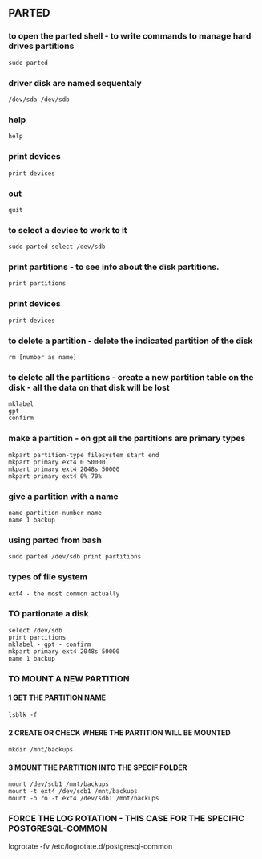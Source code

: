 ## PARTED 
### to open the parted shell - to write commands to manage hard drives partitions
    sudo parted 

### driver disk are named sequentaly 
    /dev/sda /dev/sdb

### help
    help

### print devices
    print devices

### out 
    quit

### to select a device to work to it
    sudo parted select /dev/sdb

### print partitions - to see info about the disk partitions.
    print partitions

### print devices
    print devices

### to delete a partition - delete the indicated partition of the disk 
    rm [number as name]

### to delete all the partitions - create a new partition table on the disk - all the data on that disk will be lost
    mklabel 
    gpt 
    confirm

### make a partition - on gpt all the partitions are primary types
    mkpart partition-type filesystem start end
    mkpart primary ext4 0 50000
    mkpart primary ext4 2048s 50000
    mkpart primary ext4 0% 70%

### give a partition with a name 
    name partition-number name
    name 1 backup 

### using parted from bash
    sudo parted /dev/sdb print partitions


### types of file system
    ext4 - the most common actually 

### TO partionate a disk
    select /dev/sdb
    print partitions
    mklabel - gpt - confirm
    mkpart primary ext4 2048s 50000
    name 1 backup 

### TO MOUNT A NEW PARTITION 
#### 1 GET THE PARTITION NAME
    lsblk -f 

#### 2 CREATE OR CHECK WHERE THE PARTITION WILL BE MOUNTED
    mkdir /mnt/backups

#### 3 MOUNT THE PARTITION INTO THE SPECIF FOLDER
    mount /dev/sdb1 /mnt/backups
    mount -t ext4 /dev/sdb1 /mnt/backups
    mount -o ro -t ext4 /dev/sdb1 /mnt/backups

### FORCE THE LOG ROTATION - THIS CASE FOR THE SPECIFIC POSTGRESQL-COMMON
logrotate -fv /etc/logrotate.d/postgresql-common

